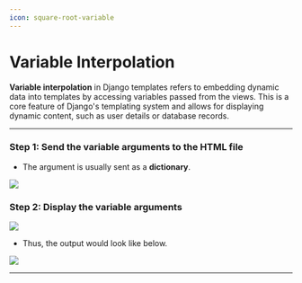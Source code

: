 ```yaml
---
icon: square-root-variable
---
```


# Variable Interpolation

**Variable interpolation** in Django templates refers to embedding dynamic data into templates by accessing variables passed from the views. This is a core feature of Django's templating system and allows for displaying dynamic content, such as user details or database records.

***

### Step 1: Send the variable arguments to the HTML file

* The argument is usually sent as a **dictionary**.

![](https://i.imgur.com/7MiVI01.png)

### Step 2: Display the variable arguments

![](https://i.imgur.com/uAxInHv.png)

* Thus, the output would look like below.

![](https://i.imgur.com/RP4aaHY.png)

***
